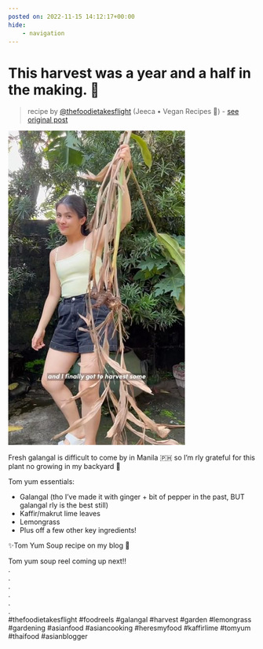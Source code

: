 ```yaml
---
posted on: 2022-11-15 14:12:17+00:00
hide:
    - navigation
---
```


# This harvest was a year and a half in the making. 🥹 

> recipe by [@thefoodietakesflight](https://www.instagram.com/thefoodietakesflight/) 
(Jeeca • Vegan Recipes 🥢) - [see original post](https://instagram.com/p/Ck_AYjeJOpa)

![](../img/thefoodietakesflight_15-11-2022_1411.png)

  
Fresh galangal is difficult to come by in Manila 🇵🇭 so I’m rly grateful for this plant no growing in my backyard 🌿  
  
Tom yum essentials:  
- Galangal (tho I’ve made it with ginger + bit of pepper in the past, BUT galangal rly is the best still)  
- Kaffir/makrut lime leaves  
- Lemongrass  
- Plus off a few other key ingredients!  
  
✨Tom Yum Soup recipe on my blog 🥣  
  
Tom yum soup reel coming up next!!  
.  
.  
.  
.  
.  
.  
\#thefoodietakesflight \#foodreels \#galangal \#harvest \#garden \#lemongrass \#gardening \#asianfood \#asiancooking \#heresmyfood \#kaffirlime \#tomyum \#thaifood \#asianblogger   